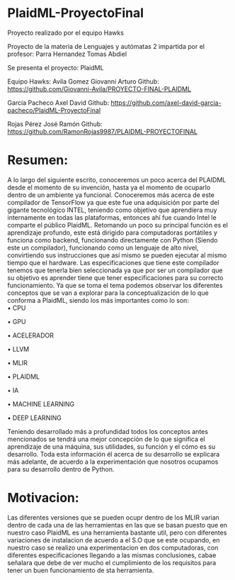 # PlaidML-ProyectoFinal
Proyecto realizado por el equipo Hawks

Proyecto de la materia de Lenguajes y autómatas 2 impartida por el profesor: Parra Hernandez Tomas Abdiel

Se presenta el proyecto: PlaidML

Equipo Hawks:
Avila Gomez Giovanni Arturo Github: https://github.com/Giovanni-Avila/PROYECTO-FINAL-PLAIDML

García Pacheco Axel David Github: https://github.com/axel-david-garcia-pacheco/PlaidML-ProyectoFinal

Rojas Pérez José Ramón Github: https://github.com/RamonRojas9987/PLAIDML-PROYECTOFINAL

# Resumen:

A lo largo del siguiente escrito, conoceremos un poco acerca del PLAIDML desde el momento de su invención, hasta ya el momento de ocuparlo dentro de un ambiente ya funcional. Conoceremos más acerca de este compilador de TensorFlow ya que este fue una adquisición por parte del gigante tecnológico INTEL, teniendo como objetivo que aprendiera muy internamente en todas las plataformas, entonces ahí fue cuando Intel le comparte el público PlaidML. 
Retomando un poco su principal función es el aprendizaje profundo, este está dirigido para computadoras portátiles y funciona como backend, funcionando directamente con Python (Siendo este un compilador), funcionando como un lenguaje de alto nivel, convirtiendo sus instrucciones que así mismo se pueden ejecutar al mismo tiempo que el hardware. Las especificaciones que tiene este compilador tenemos que tenerla bien seleccionada ya que por ser un compilador que su objetivo es aprender tiene que tener especificaciones para su correcto funcionamiento. 
 Ya que se toma el tema podemos observar los diferentes conceptos que se van a explorar para la conceptualización de lo que conforma a PlaidML, siendo los más importantes como lo son:  
•	CPU

•	GPU

•	ACELERADOR

•	LLVM

•	MLIR

•	PLAIDML

•	IA

•	MACHINE LEARNING

•	DEEP LEARNING

Teniendo desarrollado más a profundidad todos los conceptos antes mencionados se tendrá una mejor concepción de lo que significa el aprendizaje de una máquina, sus utilidades, su función y el cómo es su desarrollo. Toda esta información él acerca de su desarrollo se explicara más adelante, de acuerdo a la experimentación que nosotros ocupamos para su desarrollo dentro de Python.

# Motivacion:
Las diferentes versiones que se pueden ocupr dentro de los MLIR varian dentro de cada una de las herramientas en las que se basan
puesto que en nuestro caso PlaidML es una herramienta bastante util, pero con diferentes variaciones de instalacion de acuerdo a el S.O
que se este ocupando, en nuestro caso se realizo una experimentacion en dos computadoras, con diferentes especificaciones llegando a las mismas conclusiones,
cabae señalara que debe de ver mucho el cumplimiento de los requisitos para tener un buen funcionamiento de sta herramienta.
